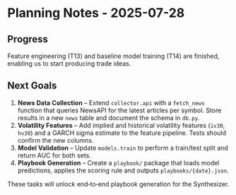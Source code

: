 # Planning Notes - 2025-07-28

## Progress
Feature engineering (T13) and baseline model training (T14) are finished, enabling us to start producing trade ideas.

## Next Goals
1. **News Data Collection** – Extend `collector.api` with a `fetch_news` function that queries NewsAPI for the latest articles per symbol. Store results in a new `news` table and document the schema in `db.py`.
2. **Volatility Features** – Add implied and historical volatility features (`iv30`, `hv30`) and a GARCH sigma estimate to the feature pipeline. Tests should confirm the new columns.
3. **Model Validation** – Update `models.train` to perform a train/test split and return AUC for both sets.
4. **Playbook Generation** – Create a `playbook/` package that loads model predictions, applies the scoring rule and outputs `playbooks/{date}.json`.

These tasks will unlock end‑to‑end playbook generation for the Synthesizer.
